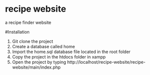# recipe website
 a recipe finder website

#Installation

<ol>
    <li>Git clone the project</li>
    <li>Create a database called home</li>
    <li>Import the home.sql database file located in the root folder</li>
    <li>Copy the project in the htdocs folder in xampp</li>
    <li>Open the project by typing http://localhost/recipe-website/recipe-website/main/index.php</li>
</ol>